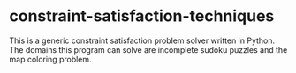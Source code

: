 # constraint-satisfaction-techniques
This is a generic constraint satisfaction problem solver written in Python. The domains this program can solve are incomplete sudoku puzzles and the map coloring problem. 
